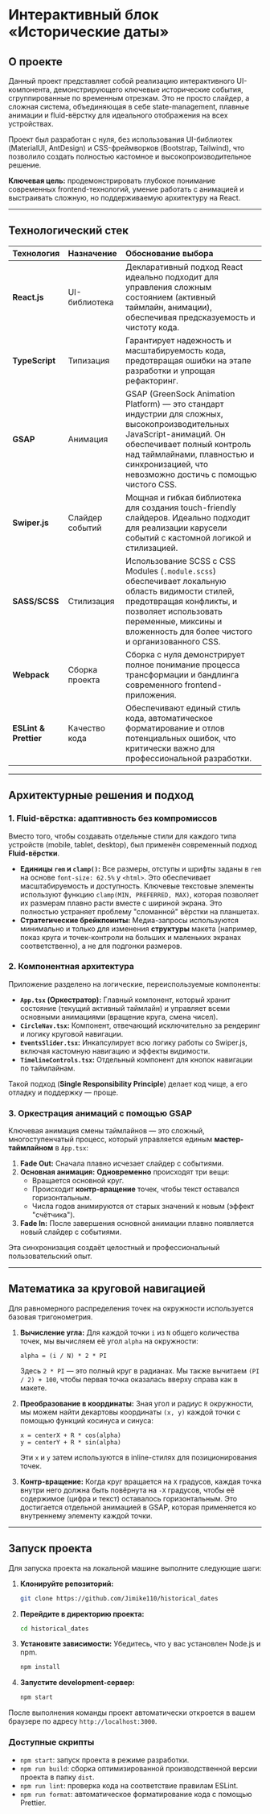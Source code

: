 # Интерактивный блок «Исторические даты»

## О проекте

Данный проект представляет собой реализацию интерактивного UI-компонента, демонстрирующего ключевые исторические события, сгруппированные по временным отрезкам. Это не просто слайдер, а сложная система, объединяющая в себе state-management, плавные анимации и fluid-вёрстку для идеального отображения на всех устройствах.

Проект был разработан с нуля, без использования UI-библиотек (MaterialUI, AntDesign) и CSS-фреймворков (Bootstrap, Tailwind), что позволило создать полностью кастомное и высокопроизводительное решение.

**Ключевая цель:** продемонстрировать глубокое понимание современных frontend-технологий, умение работать с анимацией и выстраивать сложную, но поддерживаемую архитектуру на React.

---

## Технологический стек

| Технология | Назначение | Обоснование выбора |
| :--- | :--- | :--- |
| **React.js** | UI-библиотека | Декларативный подход React идеально подходит для управления сложным состоянием (активный таймлайн, анимации), обеспечивая предсказуемость и чистоту кода. |
| **TypeScript** | Типизация | Гарантирует надежность и масштабируемость кода, предотвращая ошибки на этапе разработки и упрощая рефакторинг. |
| **GSAP** | Анимация | GSAP (GreenSock Animation Platform) — это стандарт индустрии для сложных, высокопроизводительных JavaScript-анимаций. Он обеспечивает полный контроль над таймлайнами, плавностью и синхронизацией, что невозможно достичь с помощью чистого CSS. |
| **Swiper.js** | Слайдер событий | Мощная и гибкая библиотека для создания touch-friendly слайдеров. Идеально подходит для реализации карусели событий с кастомной логикой и стилизацией. |
| **SASS/SCSS** | Стилизация | Использование SCSS с CSS Modules (`.module.scss`) обеспечивает локальную область видимости стилей, предотвращая конфликты, и позволяет использовать переменные, миксины и вложенность для более чистого и организованного CSS. |
| **Webpack** | Сборка проекта | Сборка с нуля демонстрирует полное понимание процесса трансформации и бандлинга современного frontend-приложения. |
| **ESLint & Prettier** | Качество кода | Обеспечивают единый стиль кода, автоматическое форматирование и отлов потенциальных ошибок, что критически важно для профессиональной разработки. |

---

## Архитектурные решения и подход

### 1. Fluid-вёрстка: адаптивность без компромиссов

Вместо того, чтобы создавать отдельные стили для каждого типа устройств (mobile, tablet, desktop), был применён современный подход **Fluid-вёрстки**.

- **Единицы `rem` и `clamp()`:** Все размеры, отступы и шрифты заданы в `rem` на основе `font-size: 62.5%` у `<html>`. Это обеспечивает масштабируемость и доступность. Ключевые текстовые элементы используют функцию `clamp(MIN, PREFERRED, MAX)`, которая позволяет их размерам плавно расти вместе с шириной экрана. Это полностью устраняет проблему "сломанной" вёрстки на планшетах.
- **Стратегические брейкпоинты:** Медиа-запросы используются минимально и только для изменения **структуры** макета (например, показ круга и точек-контроли на больших и маленьких экранах соответственно), а не для подгонки размеров.

### 2. Компонентная архитектура

Приложение разделено на логические, переиспользуемые компоненты:

- **`App.tsx` (Оркестратор):** Главный компонент, который хранит состояние (текущий активный таймлайн) и управляет всеми основными анимациями (вращение круга, смена чисел).
- **`CircleNav.tsx`:** Компонент, отвечающий исключительно за рендеринг и логику круговой навигации.
- **`EventsSlider.tsx`:** Инкапсулирует всю логику работы со Swiper.js, включая кастомную навигацию и эффекты видимости.
- **`TimelineControls.tsx`:** Отдельный компонент для кнопок навигации по таймлайнам.

Такой подход (**Single Responsibility Principle**) делает код чище, а его отладку и поддержку — проще.

### 3. Оркестрация анимаций с помощью GSAP

Ключевая анимация смены таймлайнов — это сложный, многоступенчатый процесс, который управляется единым **мастер-таймлайном** в `App.tsx`:

1.  **Fade Out:** Сначала плавно исчезает слайдер с событиями.
2.  **Основная анимация:** **Одновременно** происходят три вещи:
    -   Вращается основной круг.
    -   Происходит **контр-вращение** точек, чтобы текст оставался горизонтальным.
    -   Числа годов анимируются от старых значений к новым (эффект "счётчика").
3.  **Fade In:** После завершения основной анимации плавно появляется новый слайдер с событиями.

Эта синхронизация создаёт целостный и профессиональный пользовательский опыт.

---

## Математика за круговой навигацией

Для равномерного распределения точек на окружности используется базовая тригонометрия.

1.  **Вычисление угла:** Для каждой точки `i` из `N` общего количества точек, мы вычисляем её угол `alpha` на окружности:
    ```
    alpha = (i / N) * 2 * PI
    ```
    Здесь `2 * PI` — это полный круг в радианах. Мы также вычитаем `(PI / 2) + 100`, чтобы первая точка оказалась вверху справа как в макете.

2.  **Преобразование в координаты:** Зная угол и радиус `R` окружности, мы можем найти декартовы координаты `(x, y)` каждой точки с помощью функций косинуса и синуса:
    ```
    x = centerX + R * cos(alpha)
    y = centerY + R * sin(alpha)
    ```
    Эти `x` и `y` затем используются в inline-стилях для позиционирования точек.

3.  **Контр-вращение:** Когда круг вращается на `X` градусов, каждая точка внутри него должна быть повёрнута на `-X` градусов, чтобы её содержимое (цифра и текст) оставалось горизонтальным. Это достигается отдельной анимацией в GSAP, которая применяется ко внутреннему элементу каждой точки.

---

## Запуск проекта

Для запуска проекта на локальной машине выполните следующие шаги:

1.  **Клонируйте репозиторий:**
    ```bash
    git clone https://github.com/Jimike110/historical_dates
    ```

2.  **Перейдите в директорию проекта:**
    ```bash
    cd historical_dates
    ```

3.  **Установите зависимости:**
    Убедитесь, что у вас установлен Node.js и npm.
    ```bash
    npm install
    ```

4.  **Запустите development-сервер:**
    ```bash
    npm start
    ```

После выполнения команды проект автоматически откроется в вашем браузере по адресу `http://localhost:3000`.

### Доступные скрипты

-   `npm start`: запуск проекта в режиме разработки.
-   `npm run build`: сборка оптимизированной производственной версии проекта в папку `dist`.
-   `npm run lint`: проверка кода на соответствие правилам ESLint.
-   `npm run format`: автоматическое форматирование кода с помощью Prettier.